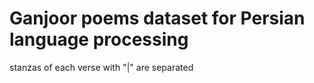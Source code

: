 # Ganjoor poems dataset for Persian language processing
stanzas of each verse with "|" are separated